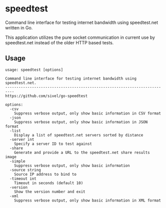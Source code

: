 # speedtest

Command line interface for testing internet bandwidth using speedtest.net written in Go.

This application utilizes the pure socket communication in current use by speedtest.net instead of the older HTTP based tests.

## Usage

```
usage: speedtest [options]

Command line interface for testing internet bandwidth using speedtest.net.
--------------------------------------------------------------------------
https://github.com/sivel/go-speedtest

options:
  -csv
    Suppress verbose output, only show basic information in CSV format
  -json
    Suppress verbose output, only show basic information in JSON format
  -list
    Display a list of speedtest.net servers sorted by distance
  -server int
    Specify a server ID to test against
  -share
    Generate and provide a URL to the speedtest.net share results image
  -simple
    Suppress verbose output, only show basic information
  -source string
    Source IP address to bind to
  -timeout int
    Timeout in seconds (default 10)
  -version
    Show the version number and exit
  -xml
    Suppress verbose output, only show basic information in XML format
```

